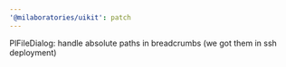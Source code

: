 ```yaml
---
'@milaboratories/uikit': patch
---
```


PlFileDialog: handle absolute paths in breadcrumbs (we got them in ssh deployment)
